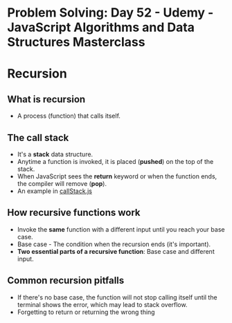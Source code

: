 # Problem Solving: Day 52 - Udemy - JavaScript Algorithms and Data Structures Masterclass

<h1>Recursion</h1>

<h2>What is recursion</h2>

- A process (function) that calls itself.

<h2>The call stack</h2>

- It's a **stack** data structure.
- Anytime a function is invoked, it is placed (**pushed**) on the top of the stack.
- When JavaScript sees the **return** keyword or when the function ends, the compiler will remove (**pop**).
- An example in [callStack.js](callStack.js)

<h2>How recursive functions work</h2>

- Invoke the **same** function with a different input until you reach your base case.
- Base case - The condition when the recursion ends (it's important).
- **Two essential parts of a recursive function**: Base case and different input.

<h2>Common recursion pitfalls</h2>

- If there's no base case, the function will not stop calling itself until the terminal shows the error, which may lead to stack overflow.
- Forgetting to return or returning the wrong thing
